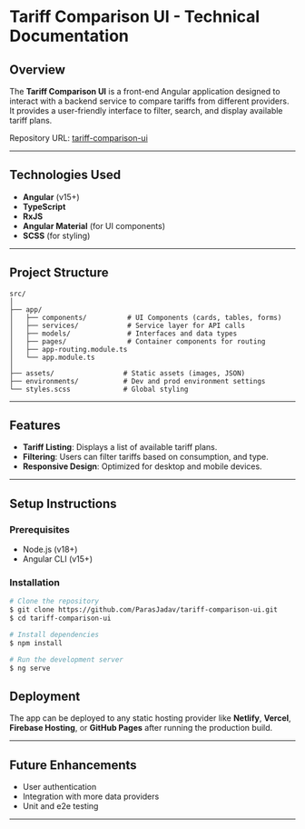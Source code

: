 # Tariff Comparison UI - Technical Documentation

## Overview

The **Tariff Comparison UI** is a front-end Angular application designed to interact with a backend service to compare tariffs from different providers. It provides a user-friendly interface to filter, search, and display available tariff plans.

Repository URL: [tariff-comparison-ui](https://github.com/ParasJadav/tariff-comparison-ui)

---

## Technologies Used

- **Angular** (v15+)
- **TypeScript**
- **RxJS**
- **Angular Material** (for UI components)
- **SCSS** (for styling)

---

## Project Structure

```
src/
│
├── app/
│   ├── components/          # UI Components (cards, tables, forms)
│   ├── services/            # Service layer for API calls
│   ├── models/              # Interfaces and data types
│   ├── pages/               # Container components for routing
│   ├── app-routing.module.ts
│   └── app.module.ts
│
├── assets/                 # Static assets (images, JSON)
├── environments/           # Dev and prod environment settings
└── styles.scss             # Global styling
```

---

## Features

- **Tariff Listing**: Displays a list of available tariff plans.
- **Filtering**: Users can filter tariffs based on consumption, and type.
- **Responsive Design**: Optimized for desktop and mobile devices.

---

## Setup Instructions

### Prerequisites

- Node.js (v18+)
- Angular CLI (v15+)

### Installation

```bash
# Clone the repository
$ git clone https://github.com/ParasJadav/tariff-comparison-ui.git
$ cd tariff-comparison-ui

# Install dependencies
$ npm install

# Run the development server
$ ng serve
```

## Deployment

The app can be deployed to any static hosting provider like **Netlify**, **Vercel**, **Firebase Hosting**, or **GitHub Pages** after running the production build.

---

## Future Enhancements

- User authentication
- Integration with more data providers
- Unit and e2e testing

---
